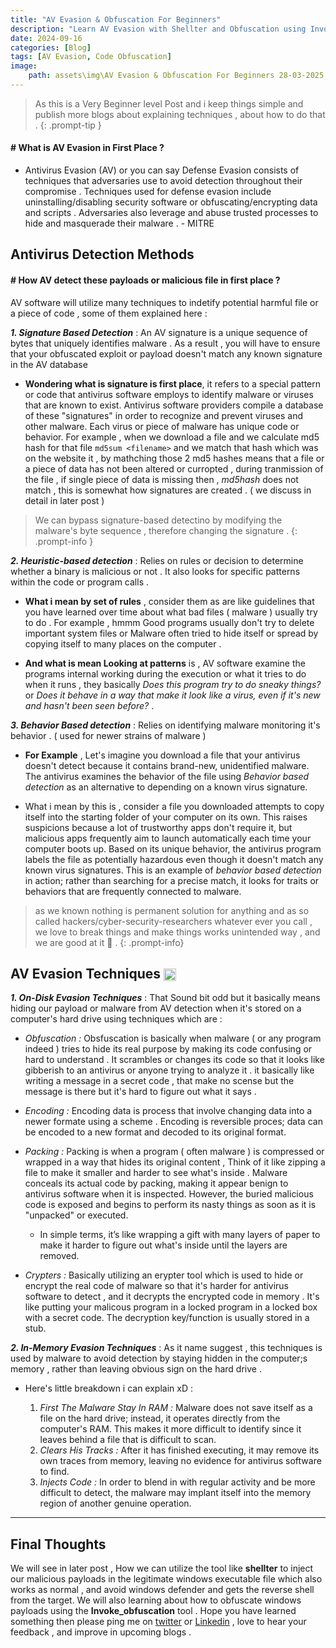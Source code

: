 ```yaml
---
title: "AV Evasion & Obfuscation For Beginners"
description: "Learn AV Evasion with Shellter and Obfuscation using Invoke-Obfuscation"
date: 2024-09-16
categories: [Blog]
tags: [AV Evasion, Code Obfuscation]
image:
    path: assets\img\AV Evasion & Obfuscation For Beginners 28-03-2025 at 18-12-31.jpeg
---
```



> As this is a Very Beginner level Post and i keep things simple and publish more blogs about explaining techniques , about  how to do that .
{: .prompt-tip }

#### # What is AV Evasion in First Place ? 

+ Antivirus Evasion (AV) or you can say  Defense Evasion consists of techniques that adversaries use to avoid detection throughout their compromise . Techniques used for defense evasion include uninstalling/disabling security software or obfuscating/encrypting data and scripts . Adversaries also leverage and abuse trusted processes to hide and masquerade their malware . - MITRE 


## Antivirus Detection Methods


#### # How AV detect these payloads or malicious file in first place ?

AV software will utilize many techniques to indetify potential harmful file or a piece of code , some of them explained here :

***1. Signature Based Detection*** : An AV signature is a unique sequence of bytes that uniquely identifies malware . As a result , you will have to ensure that your obfuscated exploit or payload doesn't match any known signature in the AV database 

+ **Wondering what is signature is first place**, it refers to a special pattern or code that antivirus software employs to identify malware or viruses that are known to exist. Antivirus software providers compile a database of these "signatures" in order to recognize and prevent viruses and other malware. Each virus or piece of malware has unique code or behavior. For example , when we download a file and we calculate md5 hash for that file `md5sum <filename>` and we match that hash which was on the website it , by mathching those 2 md5 hashes means that a file or a piece of data has not been altered or curropted , during tranmission of the file  , if single piece of data is missing then , _md5hash_ does not match , this is somewhat how signatures are created . ( we discuss in detail in later post )


> We can bypass signature-based detectino by modifying the malware's byte sequence , therefore changing the signature .
{: .prompt-info }



***2. Heuristic-based detection*** : Relies on rules or decision to determine whether a binary is malicious or not . It also looks for specific patterns within the code or program calls . 

+ **What i mean by set of rules** , consider them as are like guidelines that you have learned over time about what bad files ( malware ) usually try to do . For example , hmmm Good programs usually don't try to delete important system files or Malware often tried to hide itself or spread by copying itself to many places on the computer . 

+ **And what is mean Looking at patterns** is , AV software examine the programs internal working during the execution or what it tries to do when it runs , they basically _Does this program try to do sneaky things?_ or _Does it behave in a way that make it look like a virus, even if it's new and hasn't been seen before?_ .



***3. Behavior Based detection*** : Relies on identifying malware monitoring it's behavior . ( used for newer strains of malware )

+ **For Example** , Let's imagine you download a file that your antivirus doesn't detect because it contains brand-new, unidentified malware. The antivirus examines the behavior of the file using _Behavior based detection_ as an alternative to depending on a known virus signature.

+ What i mean by this is , consider a file you downloaded attempts to copy itself into the starting folder of your computer on its own. This raises suspicions because a lot of trustworthy apps don't require it, but malicious apps frequently aim to launch automatically each time your computer boots up. Based on its unique behavior, the antivirus program labels the file as potentially hazardous even though it doesn't match any known virus signatures. This is an example of _behavior based detection_ in action; rather than searching for a precise match, it looks for traits or behaviors that are frequently connected to malware.

> as we known nothing is permanent solution for anything and as so called hackers/cyber-security-researchers whatever ever you call , we love to break things and make things works unintended way , and we are good at it 🗿 . 
{: .prompt-info}


## AV Evasion Techniques <img src="https://i.imghippo.com/files/hgSLq1726508638.gif" alt="AV Evasion Techniques GIF" style="vertical-align: middle; width: 20px; height: 20px;">

***1. On-Disk Evasion Techniques*** : That Sound bit odd but it basically means hiding our payload or malware from AV detection when it's stored on a computer's hard drive using techniques which are :

+ *Obfuscation :* Obsfuscation is basically when malware ( or any program indeed ) tries to hide its real purpose by making its code confusing or hard to understand . It scrambles or changes its code so that it looks like gibberish to an antivirus or anyone trying to analyze it . it basically like writing a message in a secret code , that make no scense but the message is there but it's hard to figure out what it says . 

+ *Encoding :* Encoding data is process that involve changing data into a newer formate using a scheme . Encoding is reversible proces; data can be encoded to a new format and decoded to its original format. 

+ *Packing :* Packing is when a program ( often malware ) is compressed or wrapped in a way that hides its original content , Think of it like zipping a file to make it smaller and harder to see what's inside . Malware conceals its actual code by packing, making it appear benign to antivirus software when it is inspected. However, the buried malicious code is exposed and begins to perform its nasty things as soon as it is "unpacked" or executed.

    + In simple terms, it’s like wrapping a gift with many layers of paper to make it harder to figure out what's inside until the layers are removed.

+ *Crypters :* Basically utilizing an erypter tool which is used to hide or encrypt the real code of malware so that it's harder for antivirus software to detect , and it decrypts the encrypted code in memory . It's like putting your malicous program in a locked program in a locked box with a secret code. The decryption key/function is usually stored in a stub. 


***2. In-Memory Evasion Techniques*** : As it name suggest , this techniques is used by malware to avoid detection by staying hidden in the computer;s memory , rather than leaving obvious sign on the hard drive . 

+ Here's little breakdown i can explain xD :
  
  1. *First The Malware Stay In RAM :* Malware does not save itself as a file on the hard drive; instead, it operates directly from the computer's RAM. This makes it more difficult to identify since it leaves behind a file that is difficult to scan.
  2. *Clears His Tracks :* After it has finished executing, it may remove its own traces from memory, leaving no evidence for antivirus software to find.
  3. *Injects Code :* In order to blend in with regular activity and be more difficult to detect, the malware may implant itself into the memory region of another genuine operation.

--------------------------------------------------------------------------------------

## Final Thoughts 

 We will see in later post , How we can utilize the tool like **shellter** to inject our malicious payloads in the legitimate windows executable file which also works as normal , and avoid windows defender and gets the reverse shell from the target. We will also learning about how to obfuscate windows payloads using the **Invoke_obfuscation** tool . Hope you have learned something then please ping me on [twitter](https://twitter.com/archtrmntor) or [Linkedin](https://www.linkedin.com/in/hitesh-sharma-413862245) , love to hear your feedback , and improve in upcoming blogs .


